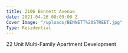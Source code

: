 ```yaml
---
title: 2106 Bennett Avenue
date: 2021-04-26 00:09:00 Z
Cover Image: "/uploads/BENNETT%20STREET.jpg"
Type: Residential
---
```


22 Unit Multi-Family Apartment Development

